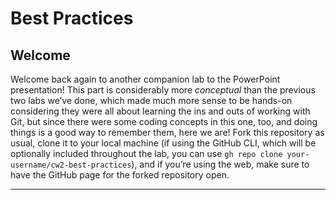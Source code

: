 # Best Practices
## Welcome
Welcome back again to another companion lab to the PowerPoint presentation! This part is considerably more _conceptual_ than the previous two labs we’ve done, which made much more sense to be hands-on considering they were all about learning the ins and outs of working with Git, but since there were some coding concepts in this one, too, and doing things is a good way to remember them, here we are! Fork this repository as usual, clone it to your local machine (if using the GitHub CLI, which will be optionally included throughout the lab, you can use `gh repo clone your-username/cw2-best-practices`), and if you’re using the web, make sure to have the GitHub page for the forked repository open.

---

